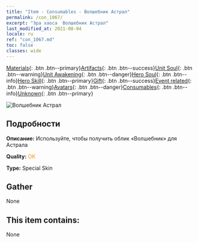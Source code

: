 ```yaml
---
title: "Item - Consumables - Волшебник Астрал"
permalink: /con_1067/
excerpt: "Эра хаоса  Волшебник Астрал"
last_modified_at: 2021-08-04
locale: ru
ref: "con_1067.md"
toc: false
classes: wide
---
```

 [Materials](/ItemsRU/){: .btn .btn--primary}[Artifacts](/ItemsRU/Artifacts/){: .btn .btn--success}[Unit Soul](/ItemsRU/UnitSoul/){: .btn .btn--warning}[Unit Awakening](/ItemsRU/UnitAwakening/){: .btn .btn--danger}[Hero Soul](/ItemsRU/HeroSoul/){: .btn .btn--info}[Hero Skill](/ItemsRU/HeroSkill/){: .btn .btn--primary}[Gift](/ItemsRU/Gift/){: .btn .btn--success}[Event related](/ItemsRU/Events/){: .btn .btn--warning}[Avatars](/ItemsRU/Avatars/){: .btn .btn--danger}[Consumables](/ItemsRU/Consumables/){: .btn .btn--info}[Unknown](/ItemsRU/Unknown/){: .btn .btn--primary}

 ![Волшебник Астрал](/images/h/h_Astral3.jpg)

## Подробности
 **Описание:** Используйте, чтобы получить облик «Волшебник» для Астрала

 **Quality:** <span style="color: #FF8C00">OK</span>

 **Type:** Special Skin

## Gather

  None

## This item contains:

  None

